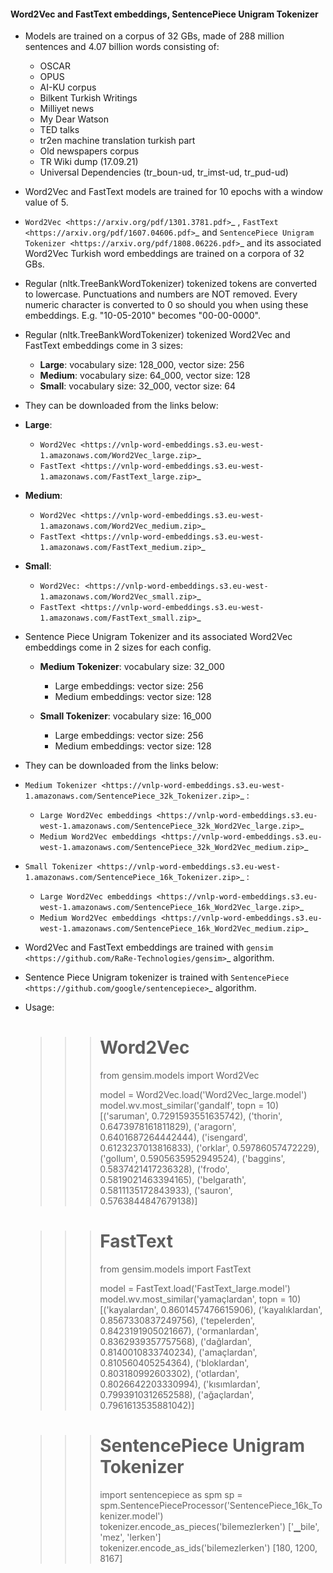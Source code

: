 #### Word2Vec and FastText embeddings, SentencePiece Unigram Tokenizer

- Models are trained on a corpus of 32 GBs, made of 288 million sentences and 4.07 billion words consisting of:
	- OSCAR
	- OPUS
	- AI-KU corpus
	- Bilkent Turkish Writings
	- Milliyet news
	- My Dear Watson
	- TED talks
	- tr2en machine translation turkish part
	- Old newspapers corpus
	- TR Wiki dump (17.09.21)
	- Universal Dependencies (tr_boun-ud, tr_imst-ud, tr_pud-ud)
- Word2Vec and FastText models are trained for 10 epochs with a window value of 5.


- `Word2Vec <https://arxiv.org/pdf/1301.3781.pdf>`_ , `FastText <https://arxiv.org/pdf/1607.04606.pdf>`_ and `SentencePiece Unigram Tokenizer <https://arxiv.org/pdf/1808.06226.pdf>`_ and its associated Word2Vec Turkish word embeddings are trained on a corpora of 32 GBs.

- Regular (nltk.TreeBankWordTokenizer) tokenized tokens are converted to lowercase. Punctuations and numbers are NOT removed. Every numeric character is converted to 0 so should you when using these embeddings. E.g. "10-05-2010" becomes "00-00-0000".
- Regular (nltk.TreeBankWordTokenizer) tokenized Word2Vec and FastText embeddings come in 3 sizes:

	- **Large**: vocabulary size: 128_000, vector size: 256
	- **Medium**: vocabulary size: 64_000, vector size: 128
	- **Small**: vocabulary size: 32_000, vector size: 64

- They can be downloaded from the links below:

- **Large**:
    - `Word2Vec <https://vnlp-word-embeddings.s3.eu-west-1.amazonaws.com/Word2Vec_large.zip>`_
    - `FastText <https://vnlp-word-embeddings.s3.eu-west-1.amazonaws.com/FastText_large.zip>`_

- **Medium**:
    - `Word2Vec <https://vnlp-word-embeddings.s3.eu-west-1.amazonaws.com/Word2Vec_medium.zip>`_
    - `FastText <https://vnlp-word-embeddings.s3.eu-west-1.amazonaws.com/FastText_medium.zip>`_
	
- **Small**:
    - `Word2Vec: <https://vnlp-word-embeddings.s3.eu-west-1.amazonaws.com/Word2Vec_small.zip>`_
    - `FastText <https://vnlp-word-embeddings.s3.eu-west-1.amazonaws.com/FastText_small.zip>`_

- Sentence Piece Unigram Tokenizer and its associated Word2Vec embeddings come in 2 sizes for each config.

    - **Medium Tokenizer**: vocabulary size: 32_000
        - Large embeddings: vector size: 256
        - Medium embeddings: vector size: 128

    - **Small Tokenizer**: vocabulary size: 16_000
        - Large embeddings: vector size: 256
        - Medium embeddings: vector size: 128

- They can be downloaded from the links below:

- `Medium Tokenizer <https://vnlp-word-embeddings.s3.eu-west-1.amazonaws.com/SentencePiece_32k_Tokenizer.zip>`_ :
    - `Large Word2Vec embeddings <https://vnlp-word-embeddings.s3.eu-west-1.amazonaws.com/SentencePiece_32k_Word2Vec_large.zip>`_
    - `Medium Word2Vec embeddings <https://vnlp-word-embeddings.s3.eu-west-1.amazonaws.com/SentencePiece_32k_Word2Vec_medium.zip>`_

- `Small Tokenizer <https://vnlp-word-embeddings.s3.eu-west-1.amazonaws.com/SentencePiece_16k_Tokenizer.zip>`_ :
    - `Large Word2Vec embeddings <https://vnlp-word-embeddings.s3.eu-west-1.amazonaws.com/SentencePiece_16k_Word2Vec_large.zip>`_
    - `Medium Word2Vec embeddings <https://vnlp-word-embeddings.s3.eu-west-1.amazonaws.com/SentencePiece_16k_Word2Vec_medium.zip>`_

- Word2Vec and FastText embeddings are trained with `gensim <https://github.com/RaRe-Technologies/gensim>`_ algorithm.
- Sentence Piece Unigram tokenizer is trained with `SentencePiece <https://github.com/google/sentencepiece>`_  algorithm.

- Usage:
    >>> # Word2Vec
    >>> from gensim.models import Word2Vec
    >>> 
    >>> model = Word2Vec.load('Word2Vec_large.model')
    >>> model.wv.most_similar('gandalf', topn = 10)
    [('saruman', 0.7291593551635742),
    ('thorin', 0.6473978161811829),
    ('aragorn', 0.6401687264442444),
    ('isengard', 0.6123237013816833),
    ('orklar', 0.59786057472229),
    ('gollum', 0.5905635952949524),
    ('baggins', 0.5837421417236328),
    ('frodo', 0.5819021463394165),
    ('belgarath', 0.5811135172843933),
    ('sauron', 0.5763844847679138)]
    
    >>> # FastText
    >>> from gensim.models import FastText
    >>> 
    >>> model = FastText.load('FastText_large.model')
    >>> model.wv.most_similar('yamaçlardan', topn = 10)
    [('kayalardan', 0.8601457476615906),
    ('kayalıklardan', 0.8567330837249756),
    ('tepelerden', 0.8423191905021667),
    ('ormanlardan', 0.8362939357757568),
    ('dağlardan', 0.8140010833740234),
    ('amaçlardan', 0.810560405254364),
    ('bloklardan', 0.803180992603302),
    ('otlardan', 0.8026642203330994),
    ('kısımlardan', 0.7993910312652588),
    ('ağaçlardan', 0.7961613535881042)]

    >>> # SentencePiece Unigram Tokenizer
    >>> import sentencepiece as spm
    >>> sp = spm.SentencePieceProcessor('SentencePiece_16k_Tokenizer.model')
    >>> tokenizer.encode_as_pieces('bilemezlerken')
    ['▁bile', 'mez', 'lerken']
    >>> tokenizer.encode_as_ids('bilemezlerken')
    [180, 1200, 8167]